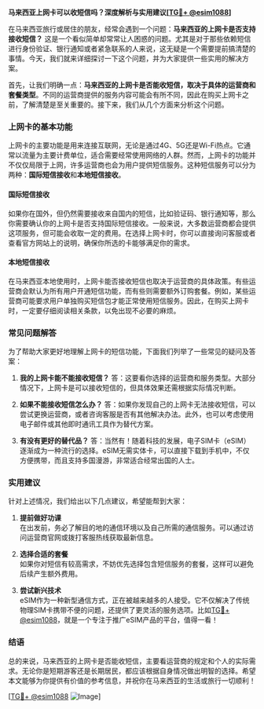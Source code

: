 **马来西亚上网卡可以收短信吗？深度解析与实用建议[[TG💪+ @esim1088](https://t.me/s/esim1088)]**

在马来西亚旅行或居住的朋友，经常会遇到一个问题：**马来西亚的上网卡是否支持接收短信？** 这是一个看似简单却常常让人困惑的问题。尤其是对于那些依赖短信进行身份验证、银行通知或者紧急联系的人来说，这无疑是一个需要提前搞清楚的事情。今天，我们就来详细探讨一下这个问题，并为大家提供一些实用的解决方案。

首先，让我们明确一点：**马来西亚的上网卡是否能收短信，取决于具体的运营商和套餐类型**。不同的运营商提供的服务内容可能会有所不同，因此在购买上网卡之前，了解清楚是至关重要的。接下来，我们从几个方面来分析这个问题。

### 上网卡的基本功能

上网卡的主要功能是用来连接互联网，无论是通过4G、5G还是Wi-Fi热点。它通常以流量为主要计费单位，适合需要经常使用网络的人群。然而，上网卡的功能并不仅仅局限于上网，许多运营商也会为用户提供短信服务。这种短信服务可以分为两种：**国际短信接收**和**本地短信接收**。

#### 国际短信接收

如果你在国外，但仍然需要接收来自国内的短信，比如验证码、银行通知等，那么你需要确认你的上网卡是否支持国际短信接收。一般来说，大多数运营商都会提供这项服务，但可能会收取一定的费用。在选择上网卡时，你可以直接询问客服或者查看官方网站上的说明，确保你所选的卡能够满足你的需求。

#### 本地短信接收

在马来西亚本地使用时，上网卡能否接收短信也取决于运营商的具体政策。有些运营商会默认为所有用户开通短信功能，而有些则需要额外订购套餐。例如，某些运营商可能要求用户单独购买短信包才能正常使用短信服务。因此，在购买上网卡时，一定要仔细阅读相关条款，以免出现不必要的麻烦。

### 常见问题解答

为了帮助大家更好地理解上网卡的短信功能，下面我们列举了一些常见的疑问及答案：

1. **我的上网卡能不能接收短信？**
   答：这要看你选择的运营商和服务类型。大部分情况下，上网卡是可以接收短信的，但具体效果还需根据实际情况判断。

2. **如果不能接收短信怎么办？**
   答：如果你发现自己的上网卡无法接收短信，可以尝试更换运营商，或者咨询客服是否有其他解决办法。此外，也可以考虑使用电子邮件或其他即时通讯工具作为替代方案。

3. **有没有更好的替代品？**
   答：当然有！随着科技的发展，电子SIM卡（eSIM）逐渐成为一种流行的选择。eSIM无需实体卡，可以直接下载到手机中，不仅方便携带，而且支持多国漫游，非常适合经常出国的人士。

### 实用建议

针对上述情况，我们给出以下几点建议，希望能帮到大家：

1. **提前做好功课**  
   在出发前，务必了解目的地的通信环境以及自己所需的通信服务。可以通过访问运营商官网或拨打客服热线获取最新信息。

2. **选择合适的套餐**  
   如果你对短信有较高需求，不妨优先选择包含短信服务的套餐，这样可以避免后续产生额外费用。

3. **尝试新兴技术**  
   eSIM作为一种新型通信方式，正在被越来越多的人接受。它不仅解决了传统物理SIM卡携带不便的问题，还提供了更灵活的服务选项。比如[TG💪+ @esim1088](https://t.me/s/esim1088)，就是一个专注于推广eSIM产品的平台，值得一看！

### 结语

总的来说，马来西亚的上网卡是否能收短信，主要看运营商的规定和个人的实际需求。无论你是短期游客还是长期居民，都应该根据自身情况做出明智的选择。希望本文能够为你提供有价值的参考信息，并祝你在马来西亚的生活或旅行一切顺利！

[[TG💪+ @esim1088](https://t.me/s/esim1088) ![Image](https://i.postimg.cc/4NQfJmqS/Snipaste-2025-05-13-00-14-12.png)]